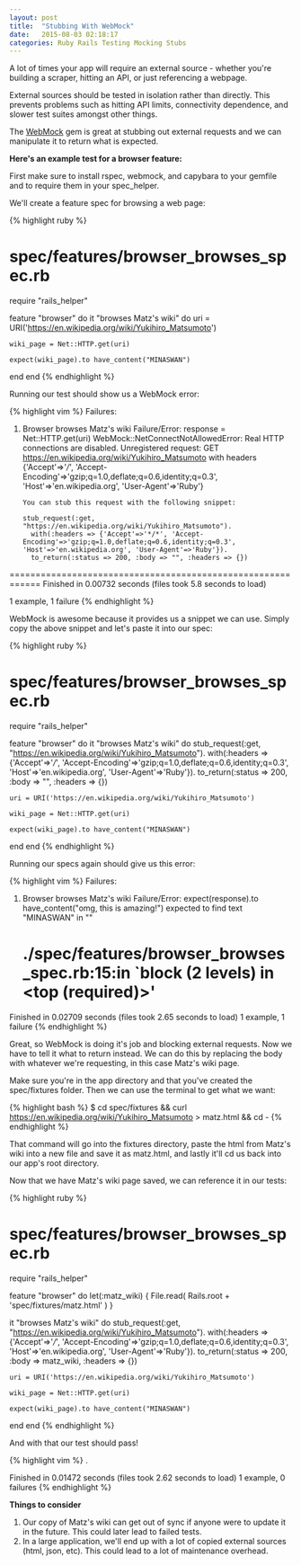 ```yaml
---
layout: post
title:  "Stubbing With WebMock"
date:   2015-08-03 02:18:17
categories: Ruby Rails Testing Mocking Stubs
---
```


A lot of times your app will require an external source - whether you're building a scraper, hitting an API, or just referencing a webpage.

External sources should be tested in isolation rather than directly. This prevents problems such as hitting API limits, connectivity dependence, and slower test suites amongst other things. 

The [WebMock](https://github.com/bblimke/webmock) gem is great at stubbing out external requests and we can manipulate it to return what is expected. 

**Here's an example test for a browser feature:**

First make sure to install rspec, webmock, and capybara to your gemfile and to require them in your spec_helper.

We'll create a feature spec for browsing a web page:

{% highlight ruby %}
# spec/features/browser_browses_spec.rb
require "rails_helper"

feature "browser" do
  it "browses Matz's wiki" do 
    uri = URI('https://en.wikipedia.org/wiki/Yukihiro_Matsumoto')

    wiki_page = Net::HTTP.get(uri)

    expect(wiki_page).to have_content("MINASWAN")
  end
end
{% endhighlight %}


Running our test should show us a WebMock error:

{% highlight vim %}
Failures:

  1) Browser browses Matz's wiki
       Failure/Error: response = Net::HTTP.get(uri)
         WebMock::NetConnectNotAllowedError:
         Real HTTP connections are disabled. Unregistered request: GET https://en.wikipedia.org/wiki/Yukihiro_Matsumoto with headers {'Accept'=>'*/*', 'Accept-Encoding'=>'gzip;q=1.0,deflate;q=0.6,identity;q=0.3', 'Host'=>'en.wikipedia.org', 'User-Agent'=>'Ruby'}

         You can stub this request with the following snippet:

         stub_request(:get, "https://en.wikipedia.org/wiki/Yukihiro_Matsumoto").
           with(:headers => {'Accept'=>'*/*', 'Accept-Encoding'=>'gzip;q=1.0,deflate;q=0.6,identity;q=0.3', 'Host'=>'en.wikipedia.org', 'User-Agent'=>'Ruby'}).
           to_return(:status => 200, :body => "", :headers => {})
         

============================================================
Finished in 0.00732 seconds (files took 5.8 seconds to load)

1 example, 1 failure
{% endhighlight %}


WebMock is awesome because it provides us a snippet we can use. Simply copy the above snippet and let's paste it into our spec:

{% highlight ruby %}
# spec/features/browser_browses_spec.rb
require "rails_helper"

feature "browser" do
  it "browses Matz's wiki" do 
    stub_request(:get, "https://en.wikipedia.org/wiki/Yukihiro_Matsumoto").
      with(:headers => {'Accept'=>'*/*', 'Accept-Encoding'=>'gzip;q=1.0,deflate;q=0.6,identity;q=0.3', 'Host'=>'en.wikipedia.org', 'User-Agent'=>'Ruby'}).
      to_return(:status => 200, :body => "", :headers => {})

    uri = URI('https://en.wikipedia.org/wiki/Yukihiro_Matsumoto')

    wiki_page = Net::HTTP.get(uri)

    expect(wiki_page).to have_content("MINASWAN")
  end
end
{% endhighlight %}


Running our specs again should give us this error:

{% highlight vim %}
Failures:

  1) Browser browses Matz's wiki
       Failure/Error: expect(response).to have_content("omg, this is amazing!")
         expected to find text "MINASWAN" in ""
       # ./spec/features/browser_browses_spec.rb:15:in `block (2 levels) in <top (required)>'
       
Finished in 0.02709 seconds (files took 2.65 seconds to load)
1 example, 1 failure
{% endhighlight %}


Great, so WebMock is doing it's job and blocking external requests. Now we have to tell it what to return instead. We can do this by replacing the body with whatever we're requesting, in this case Matz's wiki page.

Make sure you're in the app directory and that you've created the spec/fixtures folder. Then we can  use the terminal to get what we want:

{% highlight bash %}
$ cd spec/fixtures && curl https://en.wikipedia.org/wiki/Yukihiro_Matsumoto > matz.html && cd -
{% endhighlight %}

That command will go into the fixtures directory, paste the html from Matz's wiki into a new file and save it as matz.html, and lastly it'll cd us back into our app's root directory.

Now that we have Matz's wiki page saved, we can reference it in our tests:

{% highlight ruby %}
# spec/features/browser_browses_spec.rb
require "rails_helper"

feature "browser" do
  let(:matz_wiki) { File.read( Rails.root + 'spec/fixtures/matz.html' ) }

  it "browses Matz's wiki" do 
    stub_request(:get, "https://en.wikipedia.org/wiki/Yukihiro_Matsumoto").
      with(:headers => {'Accept'=>'*/*', 'Accept-Encoding'=>'gzip;q=1.0,deflate;q=0.6,identity;q=0.3', 'Host'=>'en.wikipedia.org', 'User-Agent'=>'Ruby'}).
      to_return(:status => 200, :body => matz_wiki, :headers => {})

    uri = URI('https://en.wikipedia.org/wiki/Yukihiro_Matsumoto')

    wiki_page = Net::HTTP.get(uri)

    expect(wiki_page).to have_content("MINASWAN")
  end
end
{% endhighlight %}


And with that our test should pass!

{% highlight vim %}
.

Finished in 0.01472 seconds (files took 2.62 seconds to load)
1 example, 0 failures
{% endhighlight %}


**Things to consider**

1. Our copy of Matz's wiki can get out of sync if anyone were to update it in the future. This could later lead to failed tests.
2. In a large application, we'll end up with a lot of copied external sources (html, json, etc). This could lead to a lot of maintenance overhead.
